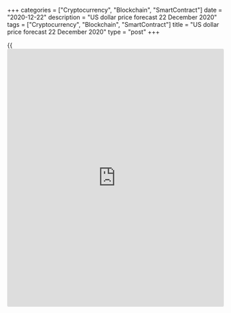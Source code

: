 +++
categories = ["Cryptocurrency", "Blockchain", "SmartContract"]
date = "2020-12-22"
description = "US dollar price forecast 22 December 2020"
tags = ["Cryptocurrency", "Blockchain", "SmartContract"]
title = "US dollar price forecast 22 December 2020"
type = "post"
+++

{{<iframe id="large-banner" src="https://www.bounty.group/#slide=3.0" width="100%" height="600" scrolling="no" style="border: 0px solid rgb(216, 221, 230); border-radius: 3px;">}}

2020-12-22

2020-12-22

Antidepressants harm the Dollar. EURUSD forecast 22.12.2020Dmitri
Demidenko

The return of hopes for a successful Brexit, the fact that the US
Congress passed the COVID-19 aid bill and the soothing rhetoric of the
WHO quickly brought the euro back to life. Will [EURUSD][1] continue to
rally? Let's talk about this and create a trading plan.

## US dollar fundamental forecast for the quarter

More like an antidepressant than a stimulant. First, the House of
Representatives and then the Senate approved an $892 billion fiscal
stimulus package. And even if the deal between Democrats and Republicans
is not a panacea for the US economy (too late to avoid its slowdown in
the first quarter, and, most likely, not enough to eliminate the long-
term damage from recession), but a little something is better than
nothing. The fact that Congress passed the bill, coupled with good [news](https://www.letsplayfx.com/blog/forex-news-website/)
about Brexit, allowed the [EURUSD][1] bulls to quickly return the pair
back above the base of the 22nd figure.

Thin market and a fair wind, what could be better for the euro fans?
After the quadruple witching day, liquidity in the financial markets
falls, [investor](https://www.fintechee.com/tutorial-for-forex-trading/investor-mode/)s are preparing for Christmas and postponing strategic
plans to a later period. At the same time, the fiscal stimulus, the
amount of which roughly corresponds to the gap between the current and
potential size of the US economy (if there were no recession), is likely
to support the global risk appetite.

### Dynamics of the US economy

 _Source: Reuters._

And yet the main good [news](https://www.letsplayfx.com/blog/forex-news-website/) for the [EURUSD][1] bulls came not from the
New, but from the Old World. The positions of Britain and the European
Union on fisheries are becoming closer, which may increase the chances
of successful Brexit before the end of 2020.

As with most divorces, money is the main stumbling block. How much is
the EU willing to pay out of its €650 billion in annual revenues for
European fishermen to access the waters of Great Britain? And for how
long will this access be provided? Initially, London wanted 80% and 3
years, then lowered its demand to 60%. Brussels offered 15-18% and 8
years, a little later it generously offered 25% and 6 years. Finally,
according to an insider from the Financial Times, an option has emerged
on the negotiating table that may suit both sides. 35% and 5 years. The
market smelled a successful Brexit in the air, the pound soared above
$1.34, and the [EURUSD][1] bulls used their chance to buy the euro at a
cheaper price and support the upward trend on the main currency pair.

The WHO has also contributed to supporting the high global risk
appetite, which said the new COVID-19 strain found in Britain is less
transmissible than other diseases such as mumps; mutations of the
coronavirus occur less often than those of the flu, and the vaccines
will be able to cope with all of them. If vaccinations are carried out
on schedule, then by the second quarter of 2021 the economic activity
will return to normal levels, which does not please the fans of safe-
haven assets which include the US dollar.

### Trading plan for [EURUSD][1] for the quarter

As I noted earlier, traders have to see unsuccessful Brexit and problems
with the passing of the fiscal stimulus package through Congress to
count on a [EURUSD][1] correction. Bears now have to dream about bulls
taking profits from longs on the S&P 500, pound sterling and euro made
thanks to the "buy the rumour, sell the [news](https://www.letsplayfx.com/blog/forex-news-website/)" principle - only then the
bears could hope for a short correction. In general, the trading concept
for 2021 remains the same. The victory over the pandemic, the explosive
growth of the world economy and international trade and the associated
sale of safe-haven assets will let the main currency pair to rise to
1.25.





## Price chart of EURUSD in real time mode

The content of this article reflects the author’s opinion and does not
necessarily reflect the official position of LiteForex. The material
published on this page is provided for informational purposes only and
should not be considered as the provision of investment advice for the
purposes of Directive 2004/39/EC.

Rate this article:

{{value}}

( {{count}} {{title}} )

   1. my.liteforex.com/trading/chart?symbol=EURUSD&returnUrl=true